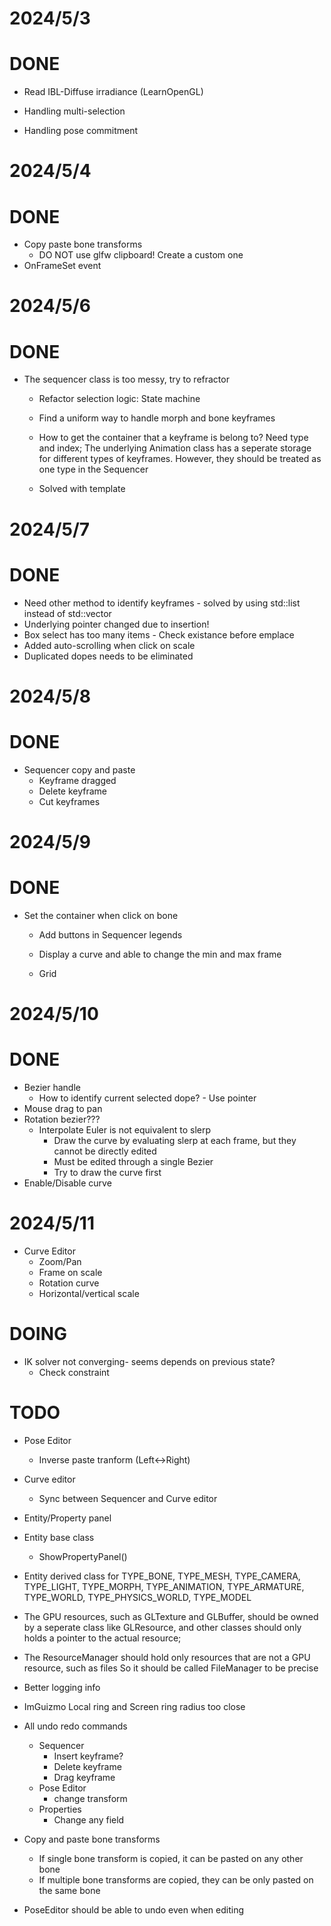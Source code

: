 
# 2024/5/3
# DONE
- Read IBL-Diffuse irradiance (LearnOpenGL)


- Handling multi-selection
- Handling pose commitment 

# 2024/5/4
# DONE
- Copy paste bone transforms 
    - DO NOT use glfw clipboard! Create a custom one
- OnFrameSet event

# 2024/5/6
# DONE
- The sequencer class is too messy, try to refractor
    - Refactor selection logic: State machine

    - Find a uniform way to handle morph and bone keyframes
    - How to get the container that a keyframe is belong to? Need type and index;
      The underlying Animation class has a seperate storage for different types of keyframes.
      However, they should be treated as one type in the Sequencer
    - Solved with template

# 2024/5/7
# DONE
- Need other method to identify keyframes - solved by using std::list instead of std::vector
- Underlying pointer changed due to insertion!
- Box select has too many items - Check existance before emplace
- Added auto-scrolling when click on scale
- Duplicated dopes needs to be eliminated

# 2024/5/8
# DONE
- Sequencer copy and paste
    - Keyframe dragged
    - Delete keyframe
    - Cut keyframes

# 2024/5/9
# DONE
- Set the container when click on bone
    - Add buttons in Sequencer legends

    - Display a curve and able to change the min and max frame
    - Grid

# 2024/5/10
# DONE
- Bezier handle
    - How to identify current selected dope? - Use pointer
- Mouse drag to pan
- Rotation bezier???
    - Interpolate Euler is not equivalent to slerp
        - Draw the curve by evaluating slerp at each frame, but they cannot be directly edited
        - Must be edited through a single Bezier 
        - Try to draw the curve first
- Enable/Disable curve

# 2024/5/11
- Curve Editor
    - Zoom/Pan
    - Frame on scale
    - Rotation curve
    - Horizontal/vertical scale

# DOING
- IK solver not converging- seems depends on previous state?
    - Check constraint

# TODO
- Pose Editor
    - Inverse paste tranform (Left<->Right)
- Curve editor
    - Sync between Sequencer and Curve editor

- Entity/Property panel
- Entity base class
    - ShowPropertyPanel()
- Entity derived class for 
	TYPE_BONE,
    TYPE_MESH,
    TYPE_CAMERA,
    TYPE_LIGHT,
    TYPE_MORPH,
    TYPE_ANIMATION,
    TYPE_ARMATURE,
    TYPE_WORLD,
    TYPE_PHYSICS_WORLD,
    TYPE_MODEL

- The GPU resources, such as GLTexture and GLBuffer, should be owned by a seperate class like GLResource,
and other classes should only holds a pointer to the actual resource;

- The ResourceManager should hold only resources that are not a GPU resource, such as files
So it should be called FileManager to be precise

- Better logging info

- ImGuizmo Local ring and Screen ring radius too close

- All undo redo commands
    - Sequencer
        - Insert keyframe?
        - Delete keyframe
        - Drag keyframe
    - Pose Editor
        - change transform
    - Properties
        - Change any field

- Copy and paste bone transforms
    - If single bone transform is copied, it can be pasted on any other bone
    - If multiple bone transforms are copied, they can be only pasted on the same bone

- PoseEditor should be able to undo even when editing

